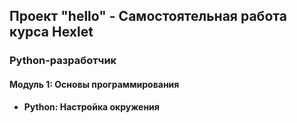 <h2>Проект "hello" - Самостоятельная работа курса Hexlet</h2>

<h3>Python-разработчик</h3>

<h4>Модуль 1: Основы программирования</h4>

- **Python: Настройка окружения**